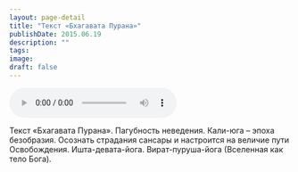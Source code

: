 ```yaml
---
layout: page-detail
title: "Текст «Бхагавата Пурана»"
publishDate: 2015.06.19
description: ""
tags:
image:
draft: false
---
```


<audio title="2015.06.19 - Текст «Бхагавата Пурана».mp3" src="https://filer-api.advayta.org/v1.0/public/files/74107" controls=""></audio>

 Текст «Бхагавата Пурана». Пагубность неведения. Кали-юга – эпоха безобразия. Осознать страдания сансары и настроится на величие пути Освобождения. Ишта-девата-йога. Вират-пуруша-йога (Вселенная как тело Бога). 

  
